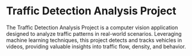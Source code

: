 # Traffic Detection Analysis Project

The Traffic Detection Analysis Project is a computer vision application designed to analyze traffic patterns in real-world scenarios. Leveraging machine learning techniques, this project detects and tracks vehicles in videos, providing valuable insights into traffic flow, density, and behavior.
